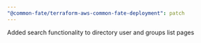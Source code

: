 ```yaml
---
"@common-fate/terraform-aws-common-fate-deployment": patch
---
```


Added search functionality to directory user and groups list pages
